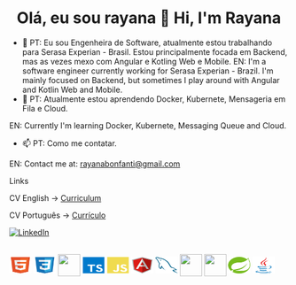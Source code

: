 <h1 align="center">Olá, eu sou rayana 👋 Hi, I'm Rayana</h1>


- 🔭 PT: Eu sou Engenheira de Software, atualmente estou trabalhando para Serasa Experian - Brasil. Estou principalmente focada em Backend, mas as vezes mexo com Angular e Kotling Web e Mobile.
  EN: I'm a software engineer currently working for Serasa Experian - Brazil. I'm mainly focused on Backend, but sometimes I play around with Angular and Kotlin Web and Mobile.
- 🌱 PT: Atualmente estou aprendendo Docker, Kubernete, Mensageria em Fila e Cloud.

EN: Currently I'm learning Docker, Kubernete, Messaging Queue and Cloud.
- 📫 PT: Como me contatar.

EN: Contact me at: rayanabonfanti@gmail.com 


Links

CV English -> [Curriculum]() 

CV Português -> [Currículo]()

[![LinkedIn](https://img.shields.io/badge/linkedin-%230077B5.svg?style=for-the-badge&logo=linkedin&logoColor=white)](https://www.linkedin.com/in/rayana-r-bonfanti-103994156/)

<div style="display: inline_block"><br>
  <img align="center" height="30" width="40" src="https://raw.githubusercontent.com/devicons/devicon/master/icons/html5/html5-original.svg">
  <img align="center" height="30" width="40" src="https://raw.githubusercontent.com/devicons/devicon/master/icons/css3/css3-original.svg">
  <img align="center" height="40" width="40" src="https://img.icons8.com/color/48/null/bootstrap.png">
  <img align="center" height="30" width="40" src="https://raw.githubusercontent.com/devicons/devicon/master/icons/typescript/typescript-plain.svg">
  <img align="center" height="30" width="40" src="https://raw.githubusercontent.com/devicons/devicon/master/icons/javascript/javascript-plain.svg">
  <img align="center" height="30" width="40" src="https://raw.githubusercontent.com/devicons/devicon/master/icons/angularjs/angularjs-original.svg">
  <img align="center" height="30" width="40" src="https://raw.githubusercontent.com/devicons/devicon/master/icons/mysql/mysql-original.svg">  
  <img align="center" height="40" width="40" src="https://img.icons8.com/arcade/64/null/sql.png">  
  <img align="center" height="40" width="40" src="https://img.icons8.com/external-others-amoghdesign/24/null/external-postgres-soleicons-fill-vol-1-others-amoghdesign.png">  
  <img align="center" height="30" width="40" src="https://raw.githubusercontent.com/devicons/devicon/master/icons/spring/spring-original.svg">
  <img align="center" height="30" width="40" src="https://raw.githubusercontent.com/devicons/devicon/master/icons/java/java-original.svg">
</div>
